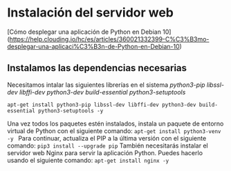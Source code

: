 # Instalación del servidor web

[Cómo desplegar una aplicación de Python en Debian 10] (https://help.clouding.io/hc/es/articles/360021332399-C%C3%B3mo-desplegar-una-aplicaci%C3%B3n-de-Python-en-Debian-10)

## Instalamos las dependencias necesarias
Necesitamos intalar las siguientes librerías en el sistema _python3-pip libssl-dev libffi-dev python3-dev build-essential python3-setuptools_
```
apt-get install python3-pip libssl-dev libffi-dev python3-dev build-essential python3-setuptools -y 
```
Una vez todos los paquetes estén instalados, instala un paquete de entorno virtual de Python con el siguiente comando: 
```apt-get install python3-venv -y ```
Para continuar, actualiza el PIP a la última versión con el siguiente comando:
```pip3 install --upgrade pip```
También necesitarás instalar el servidor web Nginx para servir la aplicación Python. Puedes hacerlo usando el siguiente comando:
```apt-get install nginx -y```
